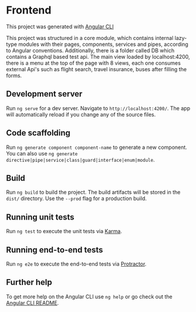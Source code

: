 # Frontend

This project was generated with [Angular CLI](https://github.com/angular/angular-cli) 

This project was structured in a core module, which contains internal lazy-type modules with their pages, components, services and pipes, according to Angular conventions. Additionally, there is a folder called DB which contains a Graphql based test api. The main view loaded by localhost:4200, there is a menu at the top of the page with 8 views, each one consumes external Api's such as flight search, travel insurance, buses after filling the forms.

## Development server

Run `ng serve` for a dev server. Navigate to `http://localhost:4200/`. The app will automatically reload if you change any of the source files.

## Code scaffolding

Run `ng generate component component-name` to generate a new component. You can also use `ng generate directive|pipe|service|class|guard|interface|enum|module`.

## Build

Run `ng build` to build the project. The build artifacts will be stored in the `dist/` directory. Use the `--prod` flag for a production build.

## Running unit tests

Run `ng test` to execute the unit tests via [Karma](https://karma-runner.github.io).

## Running end-to-end tests

Run `ng e2e` to execute the end-to-end tests via [Protractor](http://www.protractortest.org/).

## Further help

To get more help on the Angular CLI use `ng help` or go check out the [Angular CLI README](https://github.com/angular/angular-cli/blob/master/README.md).
